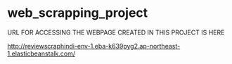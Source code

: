 # web_scrapping_project

URL FOR ACCESSING THE WEBPAGE CREATED IN THIS PROJECT IS HERE

http://reviewscraphindi-env-1.eba-k639pyg2.ap-northeast-1.elasticbeanstalk.com/
